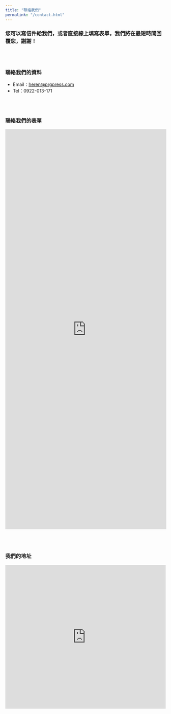 ```yaml
---
title: "聯絡我們"
permalink: "/contact.html"
---
```


### 您可以寫信件給我們，或者直接線上填寫表單，我們將在最短時間回覆您，謝謝！

<br><br>

### 聯絡我們的資料
 - Email：heren@prgpress.com
 - Tel：0922-013-171

<br><br>

### 聯絡我們的表單

<iframe width='100%' height='1250' src='https://www.surveycake.com/s/ONKV3' 
style='overflow:hidden;border:#ddd 1px solid;' 
allowTransparency='true' frameborder='0'> </iframe>

<br><br>

### 我們的地址

<iframe src="https://www.google.com/maps/embed?pb=!1m18!1m12!1m3!1d3620.8588921009405!2d120.94438481542393!3d24.83449878406615!2m3!1f0!2f0!3f0!3m2!1i1024!2i768!4f13.1!3m3!1m2!1s0x3468345405222a13%3A0x7138b65a73cd3c14!2zMzAw5paw56u55biC5YyX5Y2A5p2x5aSn6Lev5LiJ5q61MzI26Jmf!5e0!3m2!1szh-TW!2stw!4v1552575598720" width="100%" height="450" frameborder="0" style="border:0" allowfullscreen></iframe>

<!-- 
<form action="https://formspree.io/{{site.email}}" method="POST">    
<p class="mb-4">Please send your message to {{site.name}}. We will reply as soon as possible!</p>
<div class="form-group row">
<div class="col-md-6">
<input class="form-control" type="text" name="name" placeholder="Name*" required>
</div>
<div class="col-md-6">
<input class="form-control" type="email" name="_replyto" placeholder="E-mail Address*" required>
</div>
</div>
<textarea rows="8" class="form-control mb-3" name="message" placeholder="Message*" required></textarea>    
<input class="btn btn-success" type="submit" value="Send">
</form> -->